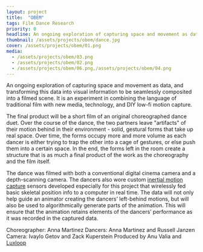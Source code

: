 ```yaml
---
layout: project
title:  "OBEM"
tags: Film Dance Research
priority: 0
headline: An ongoing exploration of capturing space and movement as data, combining the language of traditional film with new media, technology, and DIY low-fi motion capture.
thumbnail: /assets/projects/obem/dance.jpg
cover: /assets/projects/obem/01.png
media:
  - /assets/projects/obem/03.png
  - /assets/projects/obem/02.png
  - /assets/projects/obem/06.png,/assets/projects/obem/04.png
---
```

An ongoing exploration of capturing space and movement as data, and transforming this data into visual information to be seamlessly composited into a filmed scene. It is an experiment in combining the language of traditional film with new media, technology, and DIY low-fi motion capture.

The final product will be a short film of an original choreographed dance duet. Over the course of the dance, the two partners leave "artifacts" of their motion behind in their environment - solid, gestural forms that take up real space. Over time, the forms occupy more and more volume as each dancer is either trying to trap the other into a cage of gestures, or else push them into a certain space. In the end, the forms left in the room create a structure that is as much a final product of the work as the choreography and the film itself.

The dance was filmed with both a conventional digital cinema camera and a depth-scanning camera. The dancers also wore custom [inertial motion capture](motion) sensors developed especially for this project that wirelessly fed basic skeletal position info to a computer in real time. The data will not only help guide an animator creating the dancers’ left-behind motions, but will also be used to algorithmically generate parts of the animation. This will ensure that the animation retains elements of the dancers’ performance as it was recorded in the captured data.


Choreographer: Anna Martinez
Dancers: Anna Martinez and Russell Janzen
Camera: Ivaylo Getov and Zack Kuperstein
Produced by Anu Valia and [Luxloop](http://luxloop.com)
